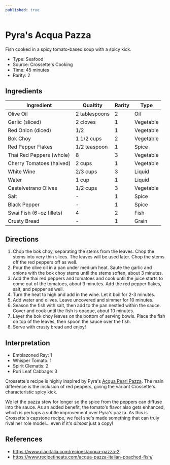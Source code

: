 ```yaml
---
published: true
---
```


# Pyra's Acqua Pazza

Fish cooked in a spicy tomato-based soup with a spicy kick.

* Type: Seafood
* Source: Crossette's Cooking
* Time: 45 minutes
* Rarity: 2

## Ingredients

| Ingredient           | Qualtity       | Rarity | Type      |
| -------------------- | -------------- | ------ | --------- |
| Olive Oil            | 2 tablespoons  | 2      | Oil       |
| Garlic (sliced)      | 2 cloves       | 1      | Vegetable |
| Red Onion (diced)    | 1/2            | 1      | Vegetable |
| Bok Choy             | 1 1/2 cups     | 2      | Vegetable |
| Red Pepper Flakes    | 1/2 teaspoon   | 1      | Spice     |
| Thai Red Peppers (whole) | 8          | 3      | Vegetable |
| Cherry Tomatoes (halved) | 2 cups     | 1      | Vegetable |
| White Wine           | 2/3 cups       | 3      | Liquid    |
| Water                | 1 cup          | 1      | Liquid    |
| Castelvetrano Olives | 1/2 cups       | 3      | Vegetable |
| Salt                 | -              | 1      | Spice     |
| Black Pepper         | -              | 1      | Spice     |
| Swai Fish (6-oz fillets) | 4          | 2      | Fish      |
| Crusty Bread         | -              | 1      | Grain     |

## Directions

1. Chop the bok choy, separating the stems from the leaves. Chop the stems into very thin slices. The leaves will be used later. Chop the stems off the red peppers off as well.
2. Pour the olive oil in a pan under medium heat. Saute the garlic and onions with the bok choy stems until the stems soften, about 3 minutes.
3. Add the thai red peppers and tomatoes and cook until the juice starts to come out of the tomatoes, about 3 minutes. Add the red pepper flakes, salt, and pepper as well.
4. Turn the heat to high and add in the wine. Let it boil for 2-3 minutes.
5. Add water and olives. Leave uncovered and simmer for 10 minutes.
6. Season the fish with salt, then add to the pan nestled within the sauce. Cover and cook until the fish is opaque, about 10 minutes.
7. Layer the bok choy leaves on the bottom of serving bowls. Place the fish on top of the leaves, then spoon the sauce over the fish.
8. Serve with crusty bread and enjoy!

## Interpretation

* Emblazoned Ray: 1
* Whisper Tomato: 1
* Spirit Clematis: 2
* Puri Leaf Cabbage: 3

Crossette's recipe is highly inspired by Pyra's [Acqua Pearl Pazza](/recipes/acqua-pearl-pazza). The main difference is the inclusion of red peppers, giving the variant Crossette's characteristic spicy kick.

We let the pazza stew for longer so the spice from the peppers can diffuse into the sauce. As an added benefit, the tomato's flavor also gets enhanced, which is perhaps a subtle improvement over Pyra's pazza. As this is Crossette's capstone recipe, we feel she's made something that can truly rival her role model... even if it's _almost_ just a copy!

## References

* https://www.ciaoitalia.com/recipes/acqua-pazza-2
* https://www.recipetineats.com/acqua-pazza-italian-poached-fish/
